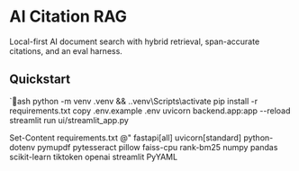 # AI Citation RAG
Local-first AI document search with hybrid retrieval, span-accurate citations, and an eval harness.

## Quickstart
`ash
python -m venv .venv && .\.venv\Scripts\activate
pip install -r requirements.txt
copy .env.example .env
uvicorn backend.app:app --reload
streamlit run ui/streamlit_app.py

Set-Content requirements.txt @"
fastapi[all]
uvicorn[standard]
python-dotenv
pymupdf
pytesseract
pillow
faiss-cpu
rank-bm25
numpy
pandas
scikit-learn
tiktoken
openai
streamlit
PyYAML
